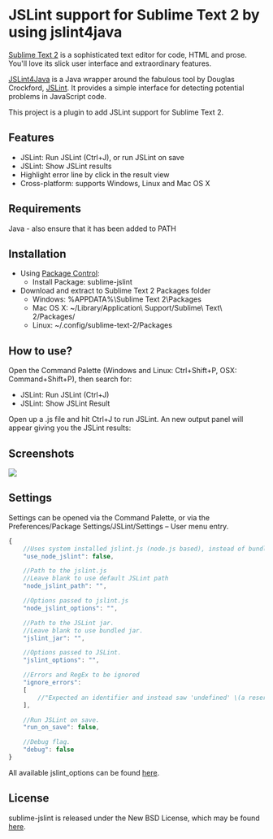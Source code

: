JSLint support for Sublime Text 2 by using jslint4java
======================================================

[Sublime Text 2](http://www.sublimetext.com/2) is a sophisticated text editor for code, HTML and prose. You'll love its slick user interface and extraordinary features.

[JSLint4Java](http://code.google.com/p/jslint4java/) is a Java wrapper around the fabulous tool by Douglas Crockford, [JSLint](http://jslint.com). It provides a simple interface for detecting potential problems in JavaScript code.

This project is a plugin to add JSLint support for Sublime Text 2.

Features
--------

* JSLint: Run JSLint (Ctrl+J), or run JSLint on save
* JSLint: Show JSLint results
* Highlight error line by click in the result view
* Cross-platform: supports Windows, Linux and Mac OS X

Requirements
------------

Java - also ensure that it has been added to PATH

Installation
------------

* Using [Package Control](http://wbond.net/sublime_packages/package_control):
    * Install Package: sublime-jslint
* Download and extract to Sublime Text 2 Packages folder
    * Windows: %APPDATA%\Sublime Text 2\Packages
    * Mac OS X: ~/Library/Application\ Support/Sublime\ Text\ 2/Packages/
    * Linux: ~/.config/sublime-text-2/Packages

How to use?
-----------

Open the Command Palette (Windows and Linux: Ctrl+Shift+P, OSX: Command+Shift+P), then search for:

* JSLint: Run JSLint (Ctrl+J)
* JSLint: Show JSLint Result

Open up a .js file and hit Ctrl+J to run JSLint. An new output panel will appear giving you the JSLint results:

Screenshots
-----------

![](https://github.com/fbzhong/sublime-jslint/raw/master/images/screenshot.png)

Settings
--------

Settings can be opened via the Command Palette, or via the Preferences/Package Settings/JSLint/Settings – User menu entry.

```javascript
{
    //Uses system installed jslint.js (node.js based), instead of bundled JSLint jar
    "use_node_jslint": false,

    //Path to the jslint.js
    //Leave blank to use default JSLint path
    "node_jslint_path": "",

    //Options passed to jslint.js
    "node_jslint_options": "",

    //Path to the JSLint jar.
    //Leave blank to use bundled jar.
    "jslint_jar": "",

    //Options passed to JSLint.
    "jslint_options": "",

    //Errors and RegEx to be ignored
    "ignore_errors":
    [
        //"Expected an identifier and instead saw 'undefined' \(a reserved word\)"
    ],

    //Run JSLint on save.
    "run_on_save": false,

    //Debug flag.
    "debug": false
}
```

All available jslint_options can be found [here](https://github.com/fbzhong/sublime-jslint/wiki/Available-jslint4java-options).

License
-------

sublime-jslint is released under the New  BSD License, which may be found [here](https://github.com/fbzhong/sublime-jslint/LICENSE.md).